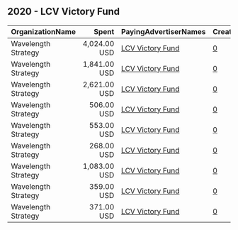 ## 2020 - LCV Victory Fund 
|OrganizationName|Spent|PayingAdvertiserNames|CreativeUrls|Impressions|Genders|AgeBrackets|CountryCodes|BillingAddresses|CandidateBallotInformation|
|:---|---:|:---|:---|---:|:---|:---|:---|:---|:---|
|Wavelength Strategy|4,024.00 USD|[LCV Victory Fund](2020/LCV_Victory_Fund.md)|[0](https://www.snap.com/political-ads/asset/90dd47f172e248aaaec888004619f7d05ea77195c31346841f16bf97bff73105?mediaType=jpg)|809,140||18+|united states|US|LCV Victory Fund|
|Wavelength Strategy|1,841.00 USD|[LCV Victory Fund](2020/LCV_Victory_Fund.md)|[0](https://www.snap.com/political-ads/asset/155872c5903bd744f8f01bec35c908e5819f74b57ec5b098c68b8c4641f83efa?mediaType=mp4)|371,556||18+|united states|US|LCV Victory Fund|
|Wavelength Strategy|2,621.00 USD|[LCV Victory Fund](2020/LCV_Victory_Fund.md)|[0](https://www.snap.com/political-ads/asset/05dfb65062ad01cf11da269c4fb6106317a6bfdaed2698bdbda384ef82d76fb5?mediaType=mp4)|527,699||18+|united states|US|LCV Victory Fund|
|Wavelength Strategy|506.00 USD|[LCV Victory Fund](2020/LCV_Victory_Fund.md)|[0](https://www.snap.com/political-ads/asset/05dfb65062ad01cf11da269c4fb6106317a6bfdaed2698bdbda384ef82d76fb5?mediaType=mp4)|96,214||18+|united states|US|LCV Victory Fund|
|Wavelength Strategy|553.00 USD|[LCV Victory Fund](2020/LCV_Victory_Fund.md)|[0](https://www.snap.com/political-ads/asset/155872c5903bd744f8f01bec35c908e5819f74b57ec5b098c68b8c4641f83efa?mediaType=mp4)|105,539||18+|united states|US|LCV Victory Fund|
|Wavelength Strategy|268.00 USD|[LCV Victory Fund](2020/LCV_Victory_Fund.md)|[0](https://www.snap.com/political-ads/asset/4e1f68aa3e02f842d743ab444715744302f775e7f824da7c5bba66c68027fbe9?mediaType=mp4)|45,464||18+|united states|US|LCV Victory Fund|
|Wavelength Strategy|1,083.00 USD|[LCV Victory Fund](2020/LCV_Victory_Fund.md)|[0](https://www.snap.com/political-ads/asset/90dd47f172e248aaaec888004619f7d05ea77195c31346841f16bf97bff73105?mediaType=jpg)|207,256||18+|united states|US|LCV Victory Fund|
|Wavelength Strategy|359.00 USD|[LCV Victory Fund](2020/LCV_Victory_Fund.md)|[0](https://www.snap.com/political-ads/asset/091ef10a243f2a87993dcce658b5a5081fb1839ee18966f9563ec23ef34ec700?mediaType=mp4)|60,816||18+|united states|US|LCV Victory Fund|
|Wavelength Strategy|371.00 USD|[LCV Victory Fund](2020/LCV_Victory_Fund.md)|[0](https://www.snap.com/political-ads/asset/c12f12a8d0410b5181832b482d565ae89d102ae9f2e457c827efba130916d7ad?mediaType=mp4)|62,700||18+|united states|US|LCV Victory Fund|
